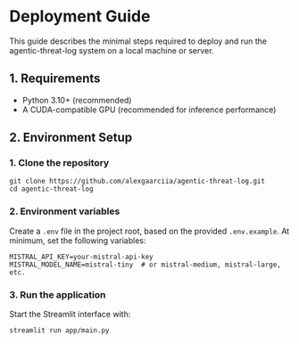 # Deployment Guide

This guide describes the minimal steps required to deploy and run the agentic-threat-log system on a local machine or server.

## 1. Requirements
- Python 3.10+ (recommended)
- A CUDA-compatible GPU (recommended for inference performance)

## 2. Environment Setup
### 1. Clone the repository
```
git clone https://github.com/alexgaarciia/agentic-threat-log.git
cd agentic-threat-log
```

### 2. Environment variables
Create a `.env` file in the project root, based on the provided `.env.example`. At minimum, set the following variables:
```
MISTRAL_API_KEY=your-mistral-api-key
MISTRAL_MODEL_NAME=mistral-tiny  # or mistral-medium, mistral-large, etc.
```

### 3. Run the application
Start the Streamlit interface with:
```
streamlit run app/main.py
```
